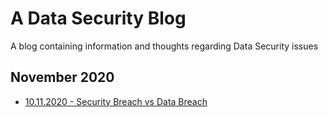 # A Data Security Blog
A blog containing information and thoughts regarding Data Security issues

## November 2020

* [10.11.2020 - Security Breach vs Data Breach](./10.11.20%20-%20Security%20Breach%20vs%20Data%20Breach/Security%20Breach%20vs%20Data%20Breach.md)
